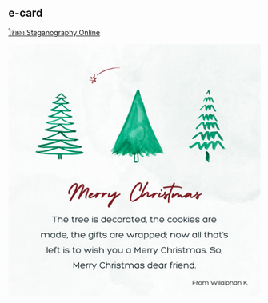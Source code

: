 ## e-card

<a href="https://stylesuxx.github.io/steganography/ "> ใช้ของ Steganography Online </a>


![e-card](img/e-card.png)
